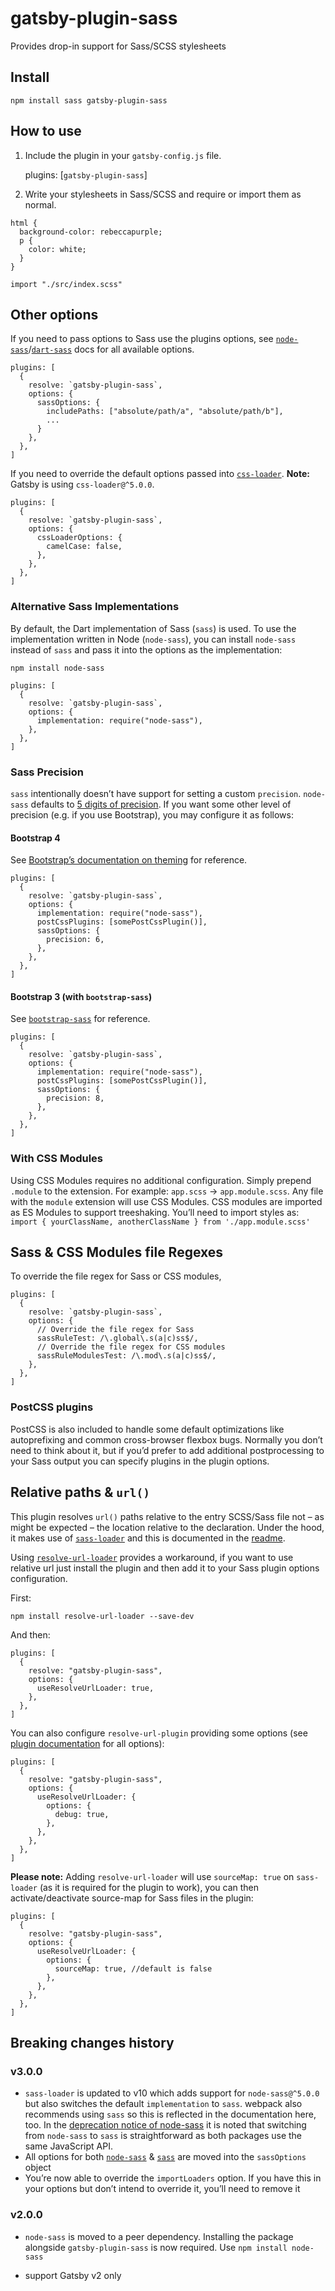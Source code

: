 gatsby-plugin-sass
==================

Provides drop-in support for Sass/SCSS stylesheets

Install
-------

`npm install sass gatsby-plugin-sass`

How to use
----------

1.  Include the plugin in your `gatsby-config.js` file.

    plugins: [`gatsby-plugin-sass`]

1.  Write your stylesheets in Sass/SCSS and require or import them as normal.

<!-- -->

    html {
      background-color: rebeccapurple;
      p {
        color: white;
      }
    }

    import "./src/index.scss"

Other options
-------------

If you need to pass options to Sass use the plugins options, see [`node-sass`](https://github.com/sass/node-sass)/[`dart-sass`](https://github.com/sass/dart-sass) docs for all available options.

    plugins: [
      {
        resolve: `gatsby-plugin-sass`,
        options: {
          sassOptions: {
            includePaths: ["absolute/path/a", "absolute/path/b"],
            ...
          }
        },
      },
    ]

If you need to override the default options passed into [`css-loader`](https://github.com/webpack-contrib/css-loader). **Note:** Gatsby is using `css-loader@^5.0.0`.

    plugins: [
      {
        resolve: `gatsby-plugin-sass`,
        options: {
          cssLoaderOptions: {
            camelCase: false,
          },
        },
      },
    ]

### Alternative Sass Implementations

By default, the Dart implementation of Sass (`sass`) is used. To use the implementation written in Node (`node-sass`), you can install `node-sass` instead of `sass` and pass it into the options as the implementation:

    npm install node-sass

    plugins: [
      {
        resolve: `gatsby-plugin-sass`,
        options: {
          implementation: require("node-sass"),
        },
      },
    ]

### Sass Precision

`sass` intentionally doesn’t have support for setting a custom `precision`. `node-sass` defaults to [5 digits of precision](https://github.com/sass/node-sass#precision). If you want some other level of precision (e.g. if you use Bootstrap), you may configure it as follows:

#### Bootstrap 4

See [Bootstrap’s documentation on theming](https://getbootstrap.com/docs/4.3/getting-started/theming/#sass) for reference.

    plugins: [
      {
        resolve: `gatsby-plugin-sass`,
        options: {
          implementation: require("node-sass"),
          postCssPlugins: [somePostCssPlugin()],
          sassOptions: {
            precision: 6,
          },
        },
      },
    ]

#### Bootstrap 3 (with `bootstrap-sass`)

See [`bootstrap-sass`](https://github.com/twbs/bootstrap-sass/blob/master/README.md#sass-number-precision) for reference.

    plugins: [
      {
        resolve: `gatsby-plugin-sass`,
        options: {
          implementation: require("node-sass"),
          postCssPlugins: [somePostCssPlugin()],
          sassOptions: {
            precision: 8,
          },
        },
      },
    ]

### With CSS Modules

Using CSS Modules requires no additional configuration. Simply prepend `.module` to the extension. For example: `app.scss` -&gt; `app.module.scss`. Any file with the `module` extension will use CSS Modules. CSS modules are imported as ES Modules to support treeshaking. You’ll need to import styles as: `import { yourClassName, anotherClassName } from './app.module.scss'`

Sass & CSS Modules file Regexes
-------------------------------

To override the file regex for Sass or CSS modules,

    plugins: [
      {
        resolve: `gatsby-plugin-sass`,
        options: {
          // Override the file regex for Sass
          sassRuleTest: /\.global\.s(a|c)ss$/,
          // Override the file regex for CSS modules
          sassRuleModulesTest: /\.mod\.s(a|c)ss$/,
        },
      },
    ]

### PostCSS plugins

PostCSS is also included to handle some default optimizations like autoprefixing and common cross-browser flexbox bugs. Normally you don’t need to think about it, but if you’d prefer to add additional postprocessing to your Sass output you can specify plugins in the plugin options.

Relative paths & `url()`
------------------------

This plugin resolves `url()` paths relative to the entry SCSS/Sass file not – as might be expected – the location relative to the declaration. Under the hood, it makes use of [`sass-loader`](https://github.com/webpack-contrib/sass-loader/blob/master/README.md#problems-with-url) and this is documented in the [readme](https://github.com/webpack-contrib/sass-loader/blob/master/README.md#problems-with-url).

Using [`resolve-url-loader`](https://github.com/bholloway/resolve-url-loader) provides a workaround, if you want to use relative url just install the plugin and then add it to your Sass plugin options configuration.

First:

    npm install resolve-url-loader --save-dev

And then:

    plugins: [
      {
        resolve: "gatsby-plugin-sass",
        options: {
          useResolveUrlLoader: true,
        },
      },
    ]

You can also configure `resolve-url-plugin` providing some options (see [plugin documentation](https://github.com/bholloway/resolve-url-loader) for all options):

    plugins: [
      {
        resolve: "gatsby-plugin-sass",
        options: {
          useResolveUrlLoader: {
            options: {
              debug: true,
            },
          },
        },
      },
    ]

**Please note:** Adding `resolve-url-loader` will use `sourceMap: true` on `sass-loader` (as it is required for the plugin to work), you can then activate/deactivate source-map for Sass files in the plugin:

    plugins: [
      {
        resolve: "gatsby-plugin-sass",
        options: {
          useResolveUrlLoader: {
            options: {
              sourceMap: true, //default is false
            },
          },
        },
      },
    ]

Breaking changes history
------------------------

### v3.0.0

-   `sass-loader` is updated to v10 which adds support for `node-sass@^5.0.0` but also switches the default `implementation` to `sass`. webpack also recommends using `sass` so this is reflected in the documentation here, too. In the [deprecation notice of node-sass](https://sass-lang.com/blog/libsass-is-deprecated#how-do-i-migrate) it is noted that switching from `node-sass` to `sass` is straightforward as both packages use the same JavaScript API.
-   All options for both [`node-sass`](https://github.com/sass/node-sass#options) & [`sass`](https://github.com/sass/dart-sass/blob/master/README.md#javascript-api) are moved into the `sassOptions` object
-   You’re now able to override the `importLoaders` option. If you have this in your options but don’t intend to override it, you’ll need to remove it

### v2.0.0

-   `node-sass` is moved to a peer dependency. Installing the package alongside `gatsby-plugin-sass` is now required. Use `npm install node-sass`

-   support Gatsby v2 only
